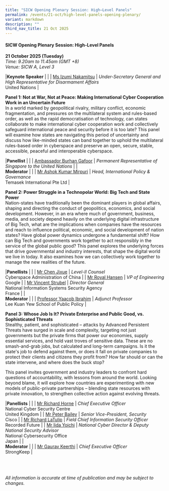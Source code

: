 ```yaml
---
title: "SICW Opening Plenary Session: High–Level Panels"
permalink: /events/21-oct/high-level-panels-opening-plenary/
variant: markdown
description: ""
third_nav_title: 21 Oct 2025
---
```

#### **SICW Opening Plenary Session: High-Level Panels**

**21 October 2025 (Tuesday)**  
*Time: 9.20am to 11.45am (GMT +8)*
<br>*Venue: SICW A, Level 3*

|**Keynote Speaker**          |                                                              |
| [Ms Izumi Nakamitsu](/speakers/ms-izumi-nakamitsu/)  | *Under-Secretary General and High Representative for Disarmament Affairs*<br>United Nations      |

**Panel 1: Not at War, Not at Peace: Making International Cyber Cooperation Work in an Uncertain Future**
<br>In a world marked by geopolitical rivalry, military conflict, economic fragmentation, and pressures on the multilateral system and rules-based order, as well as the rapid democratisation of technology, can states collaborate to make international cyber cooperation work and collectively safeguard international peace and security before it is too late? This panel will examine how states are navigating this period of uncertainty and discuss how like-minded states can band together to uphold the multilateral rules-based order in cyberspace and preserve an open, secure, stable, accessible, peaceful and interoperable cyberspace.

|**Panellist**          |                                                              |
| [Ambassador Burhan Gafoor](/speakers/ambassador-burhan-gafoor/)  | *Permanent Representative of Singapore to the United Nations*      |
|<br>**Moderator**          |                                                              |
| [Mr Ashok Kumar Mirpuri](/speakers/mr-ashok-kumar-mirpuri/)  | *Head, International Policy &amp; Governance*<br>Temasek International Pte Ltd      |

**Panel 2: Power Struggle in a Technopolar World: Big Tech and State Power**
<br>Nation-states have traditionally been the dominant players in global affairs, shaping and directing the conduct of geopolitics, economics, and social development. However, in an era where much of government, business, media, and society depend heavily on the underlying digital infrastructure of Big Tech, what are the implications when companies have the resources and reach to influence political, economic, and social development of nation states? Have global power dynamics undergone a fundamental shift? How can Big Tech and governments work together to act responsibly in the service of the global public good? This panel explores the underlying forces that drive governmental and industry interests, that shape the digital world we live in today. It also examines how we can collectively work together to manage the new realities of the future.

|**Panellists**          |                                                              |
| [Mr Chen Jixue](/speakers/mr-chen-jixue/)  | *Level-II Counsel*<br>Cyberspace Administration of China      |
| [Mr Royal Hansen](/speakers/mr-royal-hansen/)  | *VP of Engineering*<br>Google      |
| [Mr Vincent Strubel](/speakers/mr-vincent-strubel/)  | *Director General*<br>National Information Systems Security Agency<br>France      |
|<br>**Moderator**          |                                                              |
| [Professor Yaacob Ibrahim](/speakers/professor-yaacob-ibrahim/)  | *Adjunct Professor*<br>Lee Kuan Yew School of Public Policy      |

**Panel 3: Whose Job Is It? Private Enterprise and Public Good, vs. Sophisticated Threats**
<br>Stealthy, patient, and sophisticated – attacks by Advanced Persistent Threats have surged in scale and complexity, targeting not just governments but the private firms that power our economies, supply essential services, and hold vast troves of sensitive data. These are no smash-and-grab jobs, but calculated and long-term campaigns. Is it the state's job to defend against them, or does it fall on private companies to protect their clients and citizens they profit from? How far should or can the state intervene, and where does the buck stop?

This panel invites government and industry leaders to confront hard questions of accountability, with lessons from around the world. Looking beyond blame, it will explore how countries are experimenting with new models of public-private partnerships – blending state resources with private innovation, to strengthen collective action against evolving threats.

|**Panellists**          |                                                              |
| [Mr Richard Horne](/speakers/mr-richard-horne/)  | *Chief Executive Officer*<br>National Cyber Security Centre<br>United Kingdom      |
| [Mr Peter Bailey](/speakers/mr-peter-bailey/)  | *Senior Vice-President, Security*<br>Cisco      |
| [Mr Richard LaTulip](/speakers/mr-richard-latulip/)  | *Field Chief Information Security Officer*<br>Recorded Future      |
| [Mr Iida Yoichi](/speakers/mr-iida-yoichi/)  | *National Cyber Director &amp; Deputy National Security Advisor*<br>National Cybersecurity Office<br>Japan      |
|<br>**Moderator**          |                                                              |
| [Mr Gaurav Keerthi](/speakers/mr-gaurav-keerthi/)  | *Chief Executive Officer*<br>StrongKeep       |

<br><br><br>
*All information is accurate at time of publication and may be subject to changes.*